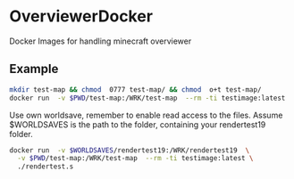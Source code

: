 # OverviewerDocker

Docker Images for handling minecraft overviewer


## Example

```bash
mkdir test-map && chmod  0777 test-map/ && chmod  o+t test-map/
docker run  -v $PWD/test-map:/WRK/test-map  --rm -ti testimage:latest ./rendertest.sh
```

Use own worldsave, remember to enable read access to the files.
Assume $WORLDSAVES is the path to the folder, containing your rendertest19 folder.

```bash
docker run  -v $WORLDSAVES/rendertest19:/WRK/rendertest19  \
  -v $PWD/test-map:/WRK/test-map  --rm -ti testimage:latest \
  ./rendertest.s
```

